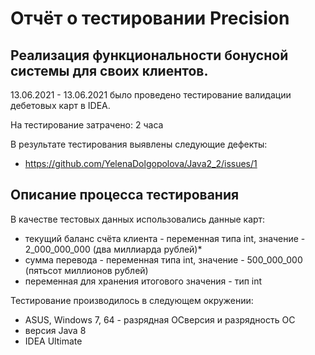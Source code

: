 # Отчёт о тестировании Precision

## Реализация функциональности бонусной системы для своих клиентов.

13.06.2021 - 13.06.2021 было проведено тестирование валидации дебетовых карт в IDEA.

На тестирование затрачено: 2 часа

В результате тестирования выявлены следующие дефекты:
* https://github.com/YelenaDolgopolova/Java2_2/issues/1

## Описание процесса тестирования

В качестве тестовых данных использовались данные карт:
* текущий баланс счёта клиента - переменная типа int, значение - 2_000_000_000 (два миллиарда рублей)*
* сумма перевода - переменная типа int, значение - 500_000_000 (пятьсот миллионов рублей)
* переменная для хранения итогового значения - тип int

Тестирование производилось в следующем окружении:
* ASUS, Windows 7, 64 - разрядная ОСверсия и разрядность ОС
* версия Java 8
* IDEA Ultimate
